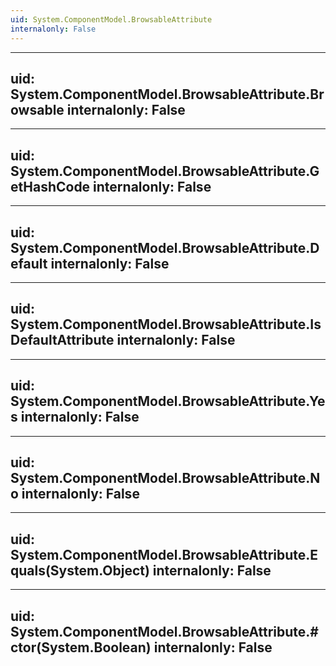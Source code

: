 ```yaml
---
uid: System.ComponentModel.BrowsableAttribute
internalonly: False
---
```


---
uid: System.ComponentModel.BrowsableAttribute.Browsable
internalonly: False
---

---
uid: System.ComponentModel.BrowsableAttribute.GetHashCode
internalonly: False
---

---
uid: System.ComponentModel.BrowsableAttribute.Default
internalonly: False
---

---
uid: System.ComponentModel.BrowsableAttribute.IsDefaultAttribute
internalonly: False
---

---
uid: System.ComponentModel.BrowsableAttribute.Yes
internalonly: False
---

---
uid: System.ComponentModel.BrowsableAttribute.No
internalonly: False
---

---
uid: System.ComponentModel.BrowsableAttribute.Equals(System.Object)
internalonly: False
---

---
uid: System.ComponentModel.BrowsableAttribute.#ctor(System.Boolean)
internalonly: False
---

